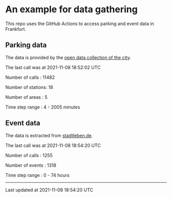 # An example for data gathering

This repo uses the GitHub Actions to access parking and event data in Frankfurt.

## Parking data
The data is provided by the [open data collection of the city](https://www.offenedaten.frankfurt.de/).

The last call was at 2021-11-08 18:52:02 UTC

Number of calls   : 11482

Number of stations:    18

Number of areas   :     5

Time step range   :     4 -  2005 minutes


## Event data
The data is extracted from [stadtleben.de](https://stadtleben.de/frankfurt/).

The last call was at 2021-11-08 18:54:20 UTC

Number of calls   : 1255

Number of events  : 1318

Time step range   :    0 -   74 hours


----

Last updated at 2021-11-08 18:54:20 UTC
